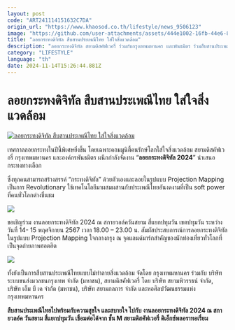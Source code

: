 ```yaml
---
layout: post
code: "ART241114151632C7DA"
origin_url: "https://www.khaosod.co.th/lifestyle/news_9506123"
image: "https://github.com/user-attachments/assets/444e1002-16fb-44e6-8e01-643e864c7502"
title: "ลอยกระทงดิจิทัล สืบสานประเพณีไทย ใส่ใจสิ่งแวดล้อม"
description: "ลอยกระทงดิจิทัล สยามดิสคัฟเวอรี่ ร่วมกับกรุงเทพมหานคร และพันธมิตร ร่วมสืบสานประเพณีไทยเทศกาลลอยกระทงในปีนี้พิเศษยิ่งขึ้น ลอยกระทงดิจิทัล สยามดิสคัฟเวอรี่"
category: "LIFESTYLE"
language: "th"
date: 2024-11-14T15:26:44.881Z
---
```


# ลอยกระทงดิจิทัล สืบสานประเพณีไทย ใส่ใจสิ่งแวดล้อม

[![ลอยกระทงดิจิทัล สืบสานประเพณีไทย ใส่ใจสิ่งแวดล้อม](https://www.khaosod.co.th/wpapp/uploads/2024/11/ลอยกระทง-ปก.gif "ลอยกระทงดิจิทัล สืบสานประเพณีไทย ใส่ใจสิ่งแวดล้อม")](https://www.khaosod.co.th/wpapp/uploads/2024/11/ลอยกระทง-ปก.gif)

เทศกาลลอยกระทงในปีนี้พิเศษยิ่งขึ้น โดยเฉพาะคอมมูนิตี้คนรักษ์โลกใส่ใจสิ่งแวดล้อม สยามดิสคัฟเวอรี่ กรุงเทพมหานคร และองค์กรพันธมิตร ผนึกกำลังจัดงาน “**ลอยกระทงดิจิทัล 2024**” นำเสนอกระทงทางเลือก

ซึ่งทุกคนสามารถสร้างสรรค์ “กระทงดิจิทัล” ด้วยตัวเองและลอยในรูปแบบ Projection Mapping เป็นการ Revolutionary ใช้เทคโนโลยีมาผสมผสานกับประเพณีไทยอันงดงามที่เป็น soft power ที่คนทั่วโลกต่างชื่นชม

![](https://www.khaosod.co.th/wpapp/uploads/2024/11/งานลอยกระทงดิจิทัล-2024-2-600x696.jpg)

ขอเชิญร่วม งานลอยกระทงดิจิทัล 2024 ณ สกายวอล์ควันสยาม สี่แยกปทุมวัน เขตปทุมวัน ระหว่างวันที่ 14- 15 พฤศจิกายน 2567 เวลา 18.00 – 23.00 น. สัมผัสประสบการณ์การลอยกระทงดิจิทัลในรูปแบบ Projection Mapping ใจกลางกรุง ณ จุดแลนด์มาร์กสำคัญของนักท่องเที่ยวทั่วโลกที่เป็นจุดถ่ายภาพฮอตฮิต

![](https://www.khaosod.co.th/wpapp/uploads/2024/11/เอกวรัญญู-อัมระปาล-โฆษกของกรุงเทพมหานคร-เ-696x464.jpg)

ทั้งยังเป็นการสืบสานประเพณีไทยแบบไม่ทำลายสิ่งแวดล้อม จัดโดย กรุงเทพมหานคร ร่วมกับ บริษัท ระบบขนส่งมวลชนกรุงเทพ จำกัด (มหาชน), สยามดิสคัฟเวอรี่ โดย บริษัท สยามพิวรรธน์ จำกัด, บริษัท เอ็ม บี เค จำกัด (มหาชน), บริษัท สยามกลการ จำกัด และหอศิลปวัฒนธรรมแห่งกรุงเทพมหานคร

**สืบสานประเพณีไทยไปพร้อมกับความสุขใจ และสบายใจ ไปกับ งานลอยกระทงดิจิทัล 2024 ณ สกายวลอ์ค วันสยาม สี่แยกปทุมวัน เชื่อมต่อได้จาก ชั้น M สยามดิสคัฟเวอรี่ ดิเอ็กซ์พลอราทอเรี่ยม**